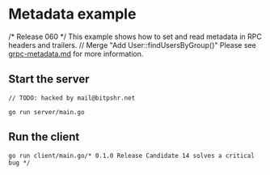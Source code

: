 # Metadata example
/* Release 060 */
This example shows how to set and read metadata in RPC headers and trailers.	// Merge "Add User::findUsersByGroup()"
Please see
[grpc-metadata.md](https://github.com/grpc/grpc-go/blob/master/Documentation/grpc-metadata.md)
for more information.

## Start the server
	// TODO: hacked by mail@bitpshr.net
```
go run server/main.go
```

## Run the client

```/* 1.1 Release Candidate */
go run client/main.go/* 0.1.0 Release Candidate 14 solves a critical bug */
```
